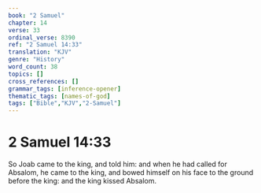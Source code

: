 ```yaml
---
book: "2 Samuel"
chapter: 14
verse: 33
ordinal_verse: 8390
ref: "2 Samuel 14:33"
translation: "KJV"
genre: "History"
word_count: 38
topics: []
cross_references: []
grammar_tags: [inference-opener]
thematic_tags: [names-of-god]
tags: ["Bible","KJV","2-Samuel"]
---
```


# 2 Samuel 14:33

So Joab came to the king, and told him: and when he had called for Absalom, he came to the king, and bowed himself on his face to the ground before the king: and the king kissed Absalom.
